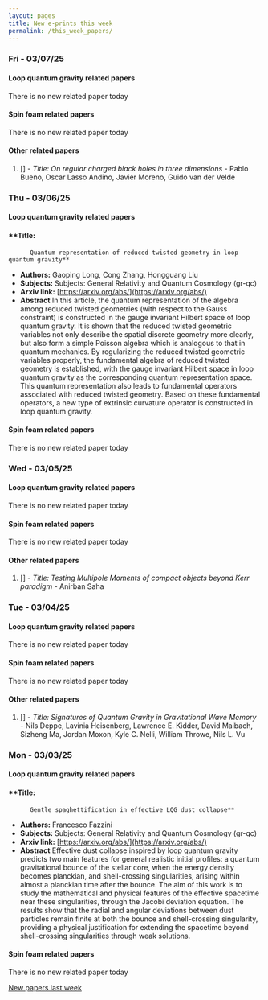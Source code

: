 ```yaml
---
layout: pages
title: New e-prints this week
permalink: /this_week_papers/
---
```




### Fri - 03/07/25

#### Loop quantum gravity related papers

There is no new related paper today 

#### Spin foam related papers

There is no new related paper today 



#### Other related papers

1. [[]](https://arxiv.org/abs/) - *Title:
          On regular charged black holes in three dimensions* - Pablo Bueno, Oscar Lasso Andino, Javier Moreno, Guido van der Velde



### Thu - 03/06/25

#### Loop quantum gravity related papers

#### **Title:
          Quantum representation of reduced twisted geometry in loop quantum gravity**
 - **Authors:** Gaoping Long, Cong Zhang, Hongguang Liu
 - **Subjects:** Subjects:
General Relativity and Quantum Cosmology (gr-qc)
 - **Arxiv link:** [https://arxiv.org/abs/](https://arxiv.org/abs/)
 - **Abstract**
 In this article, the quantum representation of the algebra among reduced twisted geometries (with respect to the Gauss constraint) is constructed in the gauge invariant Hilbert space of loop quantum gravity. It is shown that the reduced twisted geometric variables not only describe the spatial discrete geometry more clearly, but also form a simple Poisson algebra which is analogous to that in quantum mechanics. By regularizing the reduced twisted geometric variables properly, the fundamental algebra of reduced twisted geometry is established, with the gauge invariant Hilbert space in loop quantum gravity as the corresponding quantum representation space. This quantum representation also leads to fundamental operators associated with reduced twisted geometry. Based on these fundamental operators, a new type of extrinsic curvature operator is constructed in loop quantum gravity. 

#### Spin foam related papers

There is no new related paper today 

### Wed - 03/05/25

#### Loop quantum gravity related papers

There is no new related paper today 

#### Spin foam related papers

There is no new related paper today 



#### Other related papers

1. [[]](https://arxiv.org/abs/) - *Title:
          Testing Multipole Moments of compact objects beyond Kerr paradigm* - Anirban Saha



### Tue - 03/04/25

#### Loop quantum gravity related papers

There is no new related paper today 

#### Spin foam related papers

There is no new related paper today 



#### Other related papers

1. [[]](https://arxiv.org/abs/) - *Title:
          Signatures of Quantum Gravity in Gravitational Wave Memory* - Nils Deppe, Lavinia Heisenberg, Lawrence E. Kidder, David Maibach, Sizheng Ma, Jordan Moxon, Kyle C. Nelli, William Throwe, Nils L. Vu



### Mon - 03/03/25

#### Loop quantum gravity related papers

#### **Title:
          Gentle spaghettification in effective LQG dust collapse**
 - **Authors:** Francesco Fazzini
 - **Subjects:** Subjects:
General Relativity and Quantum Cosmology (gr-qc)
 - **Arxiv link:** [https://arxiv.org/abs/](https://arxiv.org/abs/)
 - **Abstract**
 Effective dust collapse inspired by loop quantum gravity predicts two main features for general realistic initial profiles: a quantum gravitational bounce of the stellar core, when the energy density becomes planckian, and shell-crossing singularities, arising within almost a planckian time after the bounce. The aim of this work is to study the mathematical and physical features of the effective spacetime near these singularities, through the Jacobi deviation equation. The results show that the radial and angular deviations between dust particles remain finite at both the bounce and shell-crossing singularity, providing a physical justification for extending the spacetime beyond shell-crossing singularities through weak solutions. 

#### Spin foam related papers

There is no new related paper today 




[New papers last week]({{site.url}}/archived/weekly/pre-prints/2025/03/03/archived_weekly_papers.html)